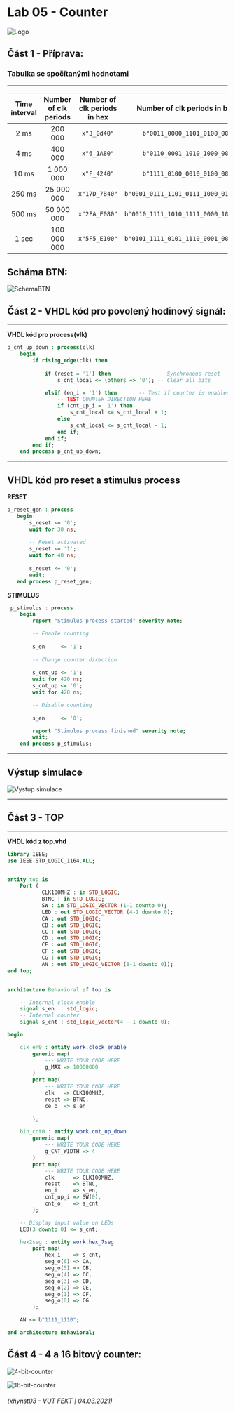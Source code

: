 # Lab 05 - Counter

![Logo](images/logolink_eng.jpg)

## Část 1 - Příprava:

### Tabulka se spočítanými hodnotami
------------------------------------------------------------------------
| **Time interval** | **Number of clk periods** | **Number of clk periods in hex** | **Number of clk periods in binary** |
| :-: | :-: | :-: | :-: |
| 2&nbsp;ms | 200 000 | `x"3_0d40"` | `b"0011_0000_1101_0100_0000"` |
| 4&nbsp;ms | 400 000 | `x"6_1A80"` | `b"0110_0001_1010_1000_0000"` |
| 10&nbsp;ms | 1 000 000 | `x"F_4240"` | `b"1111_0100_0010_0100_0000"` |
| 250&nbsp;ms | 25 000 000 | `x"17D_7840"` | `b"0001_0111_1101_0111_1000_0100_0000"` |
| 500&nbsp;ms | 50 000 000 | `x"2FA_F080"` | `b"0010_1111_1010_1111_0000_1000_0000"` |
| 1&nbsp;sec | 100 000 000 | `x"5F5_E100"` | `b"0101_1111_0101_1110_0001_0000_0000"` |

**Scháma BTN:**
------------------------------------------------------------------------
![SchemaBTN](images/BTN.png)

## Část 2 - VHDL kód pro povolený hodinový signál:
------------------------------------------------------------------------

**VHDL kód pro process(vlk)**

```vhdl
p_cnt_up_down : process(clk)
    begin
        if rising_edge(clk) then
        
            if (reset = '1') then               -- Synchronous reset
                s_cnt_local <= (others => '0'); -- Clear all bits

            elsif (en_i = '1') then       -- Test if counter is enabled
                -- TEST COUNTER DIRECTION HERE
                if (cnt_up_i = '1') then
                    s_cnt_local <= s_cnt_local + 1;
                else
                    s_cnt_local <= s_cnt_local - 1;
                end if;
            end if;
        end if;
    end process p_cnt_up_down;
```

------------------------------------------------------------------------
**VHDL kód pro reset a stimulus process**
------------------------------------------------------------------------

 **RESET**
 
 ```vhdl
 p_reset_gen : process
    begin
        s_reset <= '0';
        wait for 30 ns;
        
        -- Reset activated
        s_reset <= '1';
        wait for 40 ns;
       
        s_reset <= '0';
        wait;
    end process p_reset_gen;
 ```
 
 **STIMULUS**
 
```vhdl
 p_stimulus : process
    begin
        report "Stimulus process started" severity note;

        -- Enable counting
        
        s_en     <= '1';
        
        -- Change counter direction
        
        s_cnt_up <= '1';
        wait for 420 ns;
        s_cnt_up <= '0';
        wait for 420 ns;

        -- Disable counting
        
        s_en     <= '0';

        report "Stimulus process finished" severity note;
        wait;
    end process p_stimulus;
```

------------------------------------------------------------------------
**Výstup simulace**
------------------------------------------------------------------------

![Vystup simulace](images/vystup-simulace-lab5.JPG)

------------------------------------------------------------------------
## Část 3 - TOP
------------------------------------------------------------------------

**VHDL kód z top.vhd**

```vhdl
library IEEE;
use IEEE.STD_LOGIC_1164.ALL;


entity top is
    Port ( 
           CLK100MHZ : in STD_LOGIC;
           BTNC : in STD_LOGIC;
           SW : in STD_LOGIC_VECTOR (1-1 downto 0);
           LED : out STD_LOGIC_VECTOR (4-1 downto 0);
           CA : out STD_LOGIC;
           CB : out STD_LOGIC;
           CC : out STD_LOGIC;
           CD : out STD_LOGIC;
           CE : out STD_LOGIC;
           CF : out STD_LOGIC;
           CG : out STD_LOGIC;
           AN : out STD_LOGIC_VECTOR (8-1 downto 0));
end top;


architecture Behavioral of top is

    -- Internal clock enable
    signal s_en  : std_logic;
    -- Internal counter
    signal s_cnt : std_logic_vector(4 - 1 downto 0);

begin

    clk_en0 : entity work.clock_enable
        generic map(
            --- WRITE YOUR CODE HERE
            g_MAX => 10000000
        )
        port map(
            --- WRITE YOUR CODE HERE
            clk   => CLK100MHZ,
            reset => BTNC,
            ce_o  => s_en
            
        );

    bin_cnt0 : entity work.cnt_up_down
        generic map(
            --- WRITE YOUR CODE HERE
            g_CNT_WIDTH => 4
        )
        port map(
            --- WRITE YOUR CODE HERE
            clk      => CLK100MHZ,
            reset    => BTNC,
            en_i     => s_en,
            cnt_up_i => SW(0),
            cnt_o    => s_cnt
        );

    -- Display input value on LEDs
    LED(3 downto 0) <= s_cnt;

    hex2seg : entity work.hex_7seg
        port map(
            hex_i    => s_cnt,
            seg_o(6) => CA,
            seg_o(5) => CB,
            seg_o(4) => CC,
            seg_o(3) => CD,
            seg_o(2) => CE,
            seg_o(1) => CF,
            seg_o(0) => CG
        );

    AN <= b"1111_1110";

end architecture Behavioral;

```

## Část 4 - 4 a 16 bitový counter:

![4-bit-counter](images/4-bit-counter01.png)

![16-bit-counter](images/16-bit-counter01.png)


###### (xhynst03 - VUT FEKT  |  04.03.2021)
